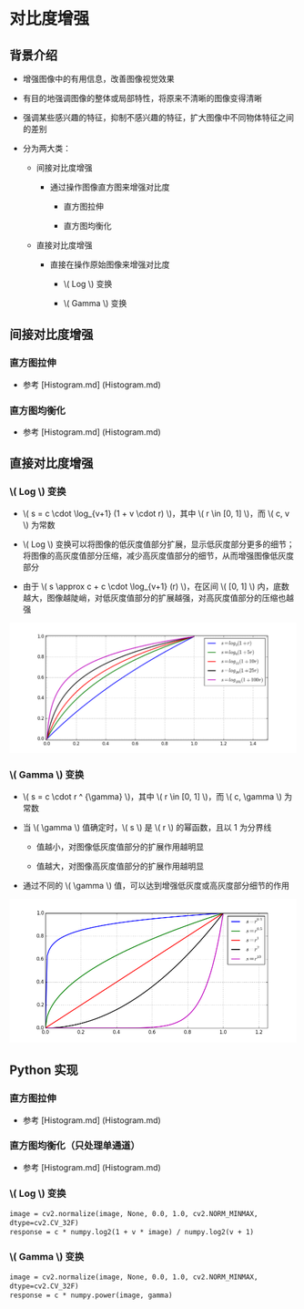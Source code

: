 <script type="text/javascript" src="http://cdn.mathjax.org/mathjax/latest/MathJax.js?config=default"></script>

# 对比度增强

## 背景介绍

- 增强图像中的有用信息，改善图像视觉效果

- 有目的地强调图像的整体或局部特性，将原来不清晰的图像变得清晰

- 强调某些感兴趣的特征，抑制不感兴趣的特征，扩大图像中不同物体特征之间的差别

- 分为两大类：

	- 间接对比度增强

		- 通过操作图像直方图来增强对比度

			- 直方图拉伸

			- 直方图均衡化

	- 直接对比度增强

		- 直接在操作原始图像来增强对比度

			- \\( Log \\) 变换

			- \\( Gamma \\) 变换

## 间接对比度增强

### 直方图拉伸

- 参考 [Histogram.md] (Histogram.md)

### 直方图均衡化

- 参考 [Histogram.md] (Histogram.md)

## 直接对比度增强

### \\( Log \\) 变换

- \\( s = c \cdot \log\_{v+1} (1 + v \cdot r) \\)，其中 \\( r \in [0, 1] \\)，而 \\( c, v \\) 为常数

- \\( Log \\) 变换可以将图像的低灰度值部分扩展，显示低灰度部分更多的细节；将图像的高灰度值部分压缩，减少高灰度值部分的细节，从而增强图像低灰度部分
	
- 由于 \\( s \approx c + c \cdot \log\_{v+1} (r) \\)，在区间 \\( [0, 1] \\) 内，底数越大，图像越陡峭，对低灰度值部分的扩展越强，对高灰度值部分的压缩也越强

![img](images/log.png)

### \\( Gamma \\) 变换

- \\( s = c \cdot r ^ {\gamma} \\)，其中 \\( r \in [0, 1] \\)，而 \\( c, \gamma \\) 为常数

- 当 \\( \gamma \\) 值确定时，\\( s \\) 是 \\( r \\) 的幂函数，且以 1 为分界线

	- 值越小，对图像低灰度值部分的扩展作用越明显

	- 值越大，对图像高灰度值部分的扩展作用越明显

- 通过不同的 \\( \gamma \\) 值，可以达到增强低灰度或高灰度部分细节的作用
	
![img](images/gamma.png) 

## Python 实现

### 直方图拉伸

- 参考 [Histogram.md] (Histogram.md)

### 直方图均衡化（只处理单通道）

- 参考 [Histogram.md] (Histogram.md)

### \\( Log \\) 变换

```
image = cv2.normalize(image, None, 0.0, 1.0, cv2.NORM_MINMAX, dtype=cv2.CV_32F)
response = c * numpy.log2(1 + v * image) / numpy.log2(v + 1)
```

### \\( Gamma \\) 变换

```
image = cv2.normalize(image, None, 0.0, 1.0, cv2.NORM_MINMAX, dtype=cv2.CV_32F)
response = c * numpy.power(image, gamma)
```